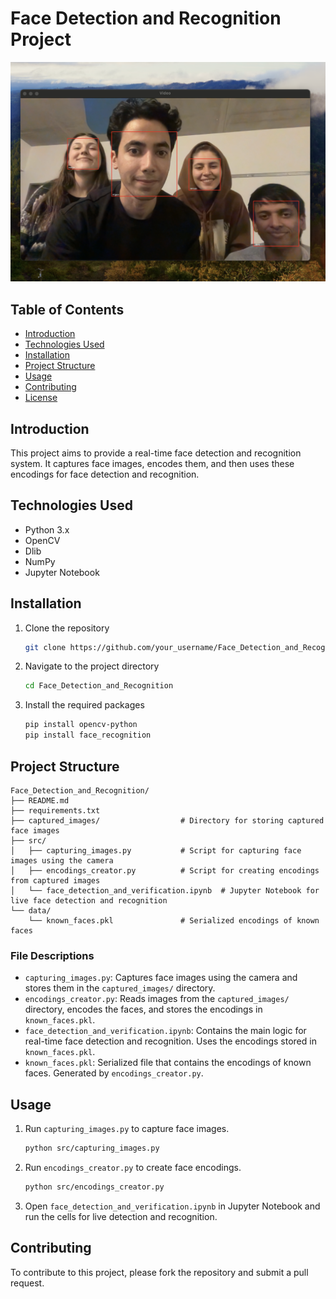 # Face Detection and Recognition Project

![Project Showcase](captured_images/showcase.png)

## Table of Contents

- [Introduction](#introduction)
- [Technologies Used](#technologies-used)
- [Installation](#installation)
- [Project Structure](#project-structure)
- [Usage](#usage)
- [Contributing](#contributing)
- [License](#license)

## Introduction

This project aims to provide a real-time face detection and recognition system. It captures face images, encodes them, and then uses these encodings for face detection and recognition.

## Technologies Used

- Python 3.x
- OpenCV
- Dlib
- NumPy
- Jupyter Notebook

## Installation

1. Clone the repository
    ```bash
    git clone https://github.com/your_username/Face_Detection_and_Recognition.git
    ```
2. Navigate to the project directory
    ```bash
    cd Face_Detection_and_Recognition
    ```
3. Install the required packages
    ```bash
    pip install opencv-python
    pip install face_recognition
    ```

## Project Structure

```
Face_Detection_and_Recognition/
├── README.md
├── requirements.txt
├── captured_images/                  # Directory for storing captured face images
├── src/
│   ├── capturing_images.py           # Script for capturing face images using the camera
│   ├── encodings_creator.py          # Script for creating encodings from captured images
│   └── face_detection_and_verification.ipynb  # Jupyter Notebook for live face detection and recognition
└── data/
    └── known_faces.pkl               # Serialized encodings of known faces
```

### File Descriptions

- `capturing_images.py`: Captures face images using the camera and stores them in the `captured_images/` directory.
- `encodings_creator.py`: Reads images from the `captured_images/` directory, encodes the faces, and stores the encodings in `known_faces.pkl`.
- `face_detection_and_verification.ipynb`: Contains the main logic for real-time face detection and recognition. Uses the encodings stored in `known_faces.pkl`.
- `known_faces.pkl`: Serialized file that contains the encodings of known faces. Generated by `encodings_creator.py`.

## Usage

1. Run `capturing_images.py` to capture face images.
    ```bash
    python src/capturing_images.py
    ```
2. Run `encodings_creator.py` to create face encodings.
    ```bash
    python src/encodings_creator.py
    ```
3. Open `face_detection_and_verification.ipynb` in Jupyter Notebook and run the cells for live detection and recognition.

## Contributing

To contribute to this project, please fork the repository and submit a pull request.
